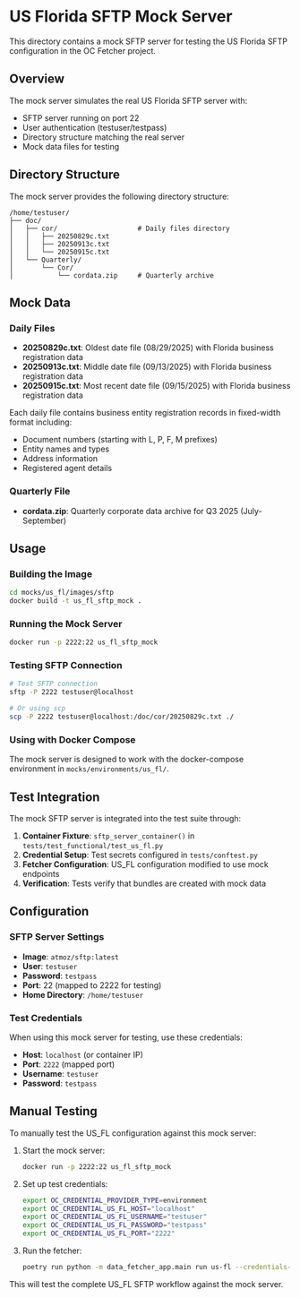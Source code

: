 # US Florida SFTP Mock Server

This directory contains a mock SFTP server for testing the US Florida SFTP configuration in the OC Fetcher project.

## Overview

The mock server simulates the real US Florida SFTP server with:
- SFTP server running on port 22
- User authentication (testuser/testpass)
- Directory structure matching the real server
- Mock data files for testing

## Directory Structure

The mock server provides the following directory structure:
```
/home/testuser/
├── doc/
│   ├── cor/                    # Daily files directory
│   │   ├── 20250829c.txt
│   │   ├── 20250913c.txt
│   │   └── 20250915c.txt
│   └── Quarterly/
│       └── Cor/
│           └── cordata.zip     # Quarterly archive
```

## Mock Data

### Daily Files
- **20250829c.txt**: Oldest date file (08/29/2025) with Florida business registration data
- **20250913c.txt**: Middle date file (09/13/2025) with Florida business registration data
- **20250915c.txt**: Most recent date file (09/15/2025) with Florida business registration data

Each daily file contains business entity registration records in fixed-width format including:
- Document numbers (starting with L, P, F, M prefixes)
- Entity names and types
- Address information
- Registered agent details

### Quarterly File
- **cordata.zip**: Quarterly corporate data archive for Q3 2025 (July-September)

## Usage

### Building the Image
```bash
cd mocks/us_fl/images/sftp
docker build -t us_fl_sftp_mock .
```

### Running the Mock Server
```bash
docker run -p 2222:22 us_fl_sftp_mock
```

### Testing SFTP Connection
```bash
# Test SFTP connection
sftp -P 2222 testuser@localhost

# Or using scp
scp -P 2222 testuser@localhost:/doc/cor/20250829c.txt ./
```

### Using with Docker Compose
The mock server is designed to work with the docker-compose environment in `mocks/environments/us_fl/`.

## Test Integration

The mock SFTP server is integrated into the test suite through:

1. **Container Fixture**: `sftp_server_container()` in `tests/test_functional/test_us_fl.py`
2. **Credential Setup**: Test secrets configured in `tests/conftest.py`
3. **Fetcher Configuration**: US_FL configuration modified to use mock endpoints
4. **Verification**: Tests verify that bundles are created with mock data

## Configuration

### SFTP Server Settings
- **Image**: `atmoz/sftp:latest`
- **User**: `testuser`
- **Password**: `testpass`
- **Port**: 22 (mapped to 2222 for testing)
- **Home Directory**: `/home/testuser`

### Test Credentials
When using this mock server for testing, use these credentials:
- **Host**: `localhost` (or container IP)
- **Port**: `2222` (mapped port)
- **Username**: `testuser`
- **Password**: `testpass`

## Manual Testing

To manually test the US_FL configuration against this mock server:

1. Start the mock server:
   ```bash
   docker run -p 2222:22 us_fl_sftp_mock
   ```

2. Set up test credentials:
   ```bash
   export OC_CREDENTIAL_PROVIDER_TYPE=environment
   export OC_CREDENTIAL_US_FL_HOST="localhost"
   export OC_CREDENTIAL_US_FL_USERNAME="testuser"
   export OC_CREDENTIAL_US_FL_PASSWORD="testpass"
   export OC_CREDENTIAL_US_FL_PORT="2222"
   ```

3. Run the fetcher:
   ```bash
   poetry run python -m data_fetcher_app.main run us-fl --credentials-provider env
   ```

This will test the complete US_FL SFTP workflow against the mock server.
